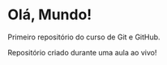 # Olá, Mundo!
 Primeiro repositório do curso de Git e GitHub.
 
 Repositório criado durante uma aula ao vivo!
